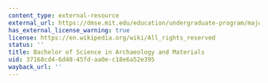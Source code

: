 ```yaml
---
content_type: external-resource
external_url: https://dmse.mit.edu/education/undergraduate-program/majors-minors-and-concentration/
has_external_license_warning: true
license: https://en.wikipedia.org/wiki/All_rights_reserved
status: ''
title: Bachelor of Science in Archaeology and Materials
uid: 37168cd4-6d48-45fd-aa0e-c18e6a52e395
wayback_url: ''
---
```

